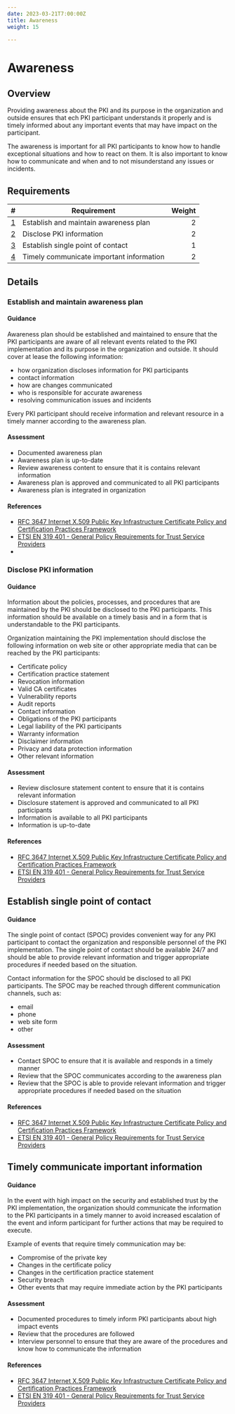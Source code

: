 ```yaml
---
date: 2023-03-21T7:00:00Z
title: Awareness
weight: 15

---
```


# Awareness

## Overview

Providing awareness about the PKI and its purpose in the organization and outside ensures that ech PKI participant understands it properly and is timely informed about any important events that may have impact on the participant.

The awareness is important for all PKI participants to know how to handle exceptional situations and how to react on them. It is also important to know how to communicate and when and to not misunderstand any issues or incidents.


## Requirements

|                                              # | Requirement                              | Weight |
| ---------------------------------------------: | ---------------------------------------- | -----: |
|    [1](#establish-and-maintain-awareness-plan) | Establish and maintain awareness plan    |      2 |
|                 [2](#disclose-pki-information) | Disclose PKI information                 |      2 |
|        [3](#establish-single-point-of-contact) | Establish single point of contact        |      1 |
| [4](#timely-communicate-important-information) | Timely communicate important information |      2 |

## Details

### Establish and maintain awareness plan

#### Guidance

Awareness plan should be established and maintained to ensure that the PKI participants are aware of all relevant events related to the PKI implementation and its purpose in the organization and outside. It should cover at lease the following information:
- how organization discloses information for PKI participants
- contact information
- how are changes communicated
- who is responsible for accurate awareness
- resolving communication issues and incidents

Every PKI participant should receive information and relevant resource in a timely manner according to the awareness plan.

#### Assessment

- Documented awareness plan
- Awareness plan is up-to-date
- Review awareness content to ensure that it is contains relevant information
- Awareness plan is approved and communicated to all PKI participants
- Awareness plan is integrated in organization

#### References

- [RFC 3647 Internet X.509 Public Key Infrastructure Certificate Policy and Certification Practices Framework](https://datatracker.ietf.org/doc/html/rfc3647)
- [ETSI EN 319 401 - General Policy Requirements for Trust Service Providers](https://www.etsi.org/deliver/etsi_en/319400_319499/319401/02.03.01_60/en_319401v020301p.pdf)
- 
### Disclose PKI information

#### Guidance

Information about the policies, processes, and procedures that are maintained by the PKI should be disclosed to the PKI participants. This information should be available on a timely basis and in a form that is understandable to the PKI participants.

Organization maintaining the PKI implementation should disclose the following information on web site or other appropriate media that can be reached by the PKI participants:
- Certificate policy
- Certification practice statement
- Revocation information
- Valid CA certificates
- Vulnerability reports
- Audit reports
- Contact information
- Obligations of the PKI participants
- Legal liability of the PKI participants
- Warranty information
- Disclaimer information
- Privacy and data protection information
- Other relevant information

#### Assessment

- Review disclosure statement content to ensure that it is contains relevant information
- Disclosure statement is approved and communicated to all PKI participants
- Information is available to all PKI participants
- Information is up-to-date

#### References

- [RFC 3647 Internet X.509 Public Key Infrastructure Certificate Policy and Certification Practices Framework](https://datatracker.ietf.org/doc/html/rfc3647)
- [ETSI EN 319 401 - General Policy Requirements for Trust Service Providers](https://www.etsi.org/deliver/etsi_en/319400_319499/319401/02.03.01_60/en_319401v020301p.pdf)

## Establish single point of contact

#### Guidance

The single point of contact (SPOC) provides convenient way for any PKI participant to contact the organization and responsible personnel of the PKI implementation. The single point of contact should be available 24/7 and should be able to provide relevant information and trigger appropriate procedures if needed based on the situation.

Contact information for the SPOC should be disclosed to all PKI participants.
The SPOC may be reached through different communication channels, such as:
- email
- phone
- web site form
- other

#### Assessment

- Contact SPOC to ensure that it is available and responds in a timely manner
- Review that the SPOC communicates according to the awareness plan
- Review that the SPOC is able to provide relevant information and trigger appropriate procedures if needed based on the situation

#### References

- [RFC 3647 Internet X.509 Public Key Infrastructure Certificate Policy and Certification Practices Framework](https://datatracker.ietf.org/doc/html/rfc3647)
- [ETSI EN 319 401 - General Policy Requirements for Trust Service Providers](https://www.etsi.org/deliver/etsi_en/319400_319499/319401/02.03.01_60/en_319401v020301p.pdf)

## Timely communicate important information

#### Guidance

In the event with high impact on the security and established trust by the PKI implementation, the organization should communicate the information to the PKI participants in a timely manner to avoid increased escalation of the event and inform participant for further actions that may be required to execute.

Example of events that require timely communication may be:
- Compromise of the private key
- Changes in the certificate policy
- Changes in the certification practice statement
- Security breach
- Other events that may require immediate action by the PKI participants

#### Assessment

- Documented procedures to timely inform PKI participants about high impact events
- Review that the procedures are followed
- Interview personnel to ensure that they are aware of the procedures and know how to communicate the information

#### References

- [RFC 3647 Internet X.509 Public Key Infrastructure Certificate Policy and Certification Practices Framework](https://datatracker.ietf.org/doc/html/rfc3647)
- [ETSI EN 319 401 - General Policy Requirements for Trust Service Providers](https://www.etsi.org/deliver/etsi_en/319400_319499/319401/02.03.01_60/en_319401v020301p.pdf)
